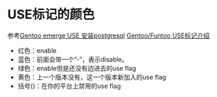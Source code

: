 # USE标记的颜色

参考[Gentoo emerge USE 安装postgresql](http://blog.csdn.net/wusuopubupt/article/details/21548575)
[Gentoo/Funtoo USE标记介绍](http://blog.csdn.net/aceking10/article/details/17116299) 
* 红色：enable
* 蓝色：前面会带一个”-”，表示disable。
* 绿色：enable但是还没有边进去的use flag
* 黄色：上一个版本没有，这一个版本新加入的use flag
* 括号()：在你的平台上禁用的use flag
